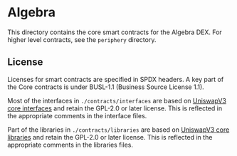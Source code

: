 # Algebra

This directory contains the core smart contracts for the Algebra DEX. For higher level contracts, see the `periphery` directory.

## License

Licenses for smart contracts are specified in SPDX headers. A key part of the Core contracts is under BUSL-1.1 (Business Source License 1.1).

Most of the interfaces in `./contracts/interfaces` are based on [UniswapV3 core interfaces](https://github.com/Uniswap/v3-core/tree/main/contracts/interfaces) and retain the GPL-2.0 or later license. This is reflected in the appropriate comments in the interface files.

Part of the libraries in `./contracts/libraries` are based on [UniswapV3 core libraries](https://github.com/Uniswap/v3-core/tree/main/contracts/libraries) and retain the GPL-2.0 or later license. This is reflected in the appropriate comments in the libraries files.

